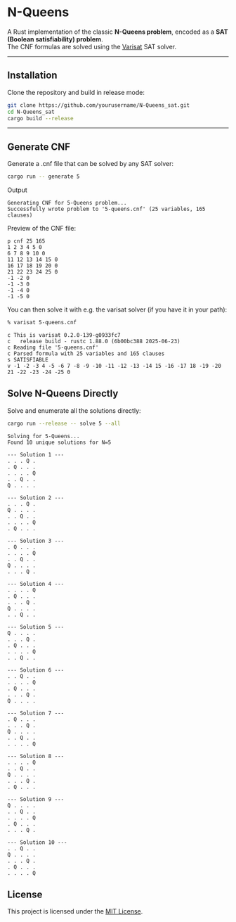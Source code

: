 # N-Queens

A Rust implementation of the classic **N-Queens problem**, encoded as a **SAT (Boolean satisfiability) problem**.  
The CNF formulas are solved using the [Varisat](https://github.com/jix/varisat) SAT solver.

---

## Installation

Clone the repository and build in release mode:

``` bash
git clone https://github.com/yourusername/N-Queens_sat.git
cd N-Queens_sat
cargo build --release
```

---

## Generate CNF

Generate a .cnf file that can be solved by any SAT solver:

``` bash
cargo run -- generate 5
```

Output
``` text
Generating CNF for 5-Queens problem...
Successfully wrote problem to '5-queens.cnf' (25 variables, 165 clauses)
```

Preview of the CNF file:
``` text
p cnf 25 165
1 2 3 4 5 0
6 7 8 9 10 0
11 12 13 14 15 0
16 17 18 19 20 0
21 22 23 24 25 0
-1 -2 0
-1 -3 0
-1 -4 0
-1 -5 0
```

You can then solve it with e.g. the varisat solver (if you have it in your path):
``` bash
% varisat 5-queens.cnf
```
``` text
c This is varisat 0.2.0-139-g0933fc7
c   release build - rustc 1.88.0 (6b00bc388 2025-06-23)
c Reading file '5-queens.cnf'
c Parsed formula with 25 variables and 165 clauses
s SATISFIABLE
v -1 -2 -3 4 -5 -6 7 -8 -9 -10 -11 -12 -13 -14 15 -16 -17 18 -19 -20 21 -22 -23 -24 -25 0
```

##  Solve N-Queens Directly

Solve and enumerate all the solutions directly:
``` bash
cargo run --release -- solve 5 --all
```
``` text
Solving for 5-Queens...
Found 10 unique solutions for N=5

--- Solution 1 ---
. . . Q .
. Q . . .
. . . . Q
. . Q . .
Q . . . .

--- Solution 2 ---
. . . Q .
Q . . . .
. . Q . .
. . . . Q
. Q . . .

--- Solution 3 ---
. Q . . .
. . . . Q
. . Q . .
Q . . . .
. . . Q .

--- Solution 4 ---
. . . . Q
. Q . . .
. . . Q .
Q . . . .
. . Q . .

--- Solution 5 ---
Q . . . .
. . . Q .
. Q . . .
. . . . Q
. . Q . .

--- Solution 6 ---
. . Q . .
. . . . Q
. Q . . .
. . . Q .
Q . . . .

--- Solution 7 ---
. Q . . .
. . . Q .
Q . . . .
. . Q . .
. . . . Q

--- Solution 8 ---
. . . . Q
. . Q . .
Q . . . .
. . . Q .
. Q . . .

--- Solution 9 ---
Q . . . .
. . Q . .
. . . . Q
. Q . . .
. . . Q .

--- Solution 10 ---
. . Q . .
Q . . . .
. . . Q .
. Q . . .
. . . . Q
```

## License

This project is licensed under the [MIT License](LICENSE).
